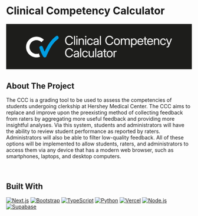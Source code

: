 <a id="readme-top"></a>

# Clinical Competency Calculator

![CCC Logo](doc/images/github_banner.jpg)

## About The Project

The CCC is a grading tool to be used to assess the competencies of students undergoing clerkship at Hershey Medical Center.
The CCC aims to replace and improve upon the preexisting method of collecting feedback from raters by aggregating more useful feedback and providing more insightful analyses.
Via this system, students and administrators will have the ability to review student performance as reported by raters.
Administrators will also be able to filter low-quality feedback.
All of these options will be implemented to allow students, raters, and administrators to access them via any device that has a modern web browser, such as smartphones, laptops, and desktop computers.

<br />

## Built With

[![Next.js][Next.js-badge]][Next.js-url]
[![Bootstrap][Bootstrap-badge]][Bootstrap-url]
[![TypeScript][Typescript-badge]][Typescript-url]
[![Python][Python-badge]][Python-url]
[![Vercel][Vercel-badge]][Vercel-url]
[![Node.js][Node.js-badge]][Node.js-url]
[![Supabase][Supabase-badge]][Supabase-url]

<!-- [![AWS Lightsail][AWS-Lightsail-badge]][AWS-Lightsail-url] -->

<!-- BADGE LINKS -->

[Next.js-badge]: https://img.shields.io/badge/next.js-000000?style=for-the-badge&logo=nextdotjs&logoColor=white
[Next.js-url]: https://nextjs.org/
[Bootstrap-badge]: https://img.shields.io/badge/Bootstrap-702cf5?style=for-the-badge&logo=bootstrap&logoColor=white
[Bootstrap-url]: https://getbootstrap.com
[Typescript-badge]: https://img.shields.io/badge/TypeScript-3178c6?style=for-the-badge&logo=typescript&logoColor=white
[Typescript-url]: https://www.typescriptlang.org
[Python-badge]: https://img.shields.io/badge/Python-244d70?style=for-the-badge&logo=python&logoColor=white
[Python-url]: https://www.python.org/
[Vercel-badge]: https://img.shields.io/badge/vercel-000000?style=for-the-badge&logo=vercel&logoColor=white
[Vercel-url]: https://vercel.com/
[Node.js-badge]: https://img.shields.io/badge/Node.js-339933?style=for-the-badge&logo=nodedotjs&logoColor=white
[Node.js-url]: https://nodejs.org/
[Supabase-badge]: https://img.shields.io/badge/Supabase-3ECF8E?style=for-the-badge&logo=supabase&logoColor=white
[Supabase-url]: https://supabase.io/
[AWS-Lightsail-badge]: https://img.shields.io/badge/AWS%20Lightsail-f59e0b?style=for-the-badge&logo=amazonwebservices&logoColor=white
[AWS-Lightsail-url]: https://aws.amazon.com/lightsail/
